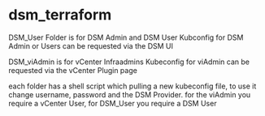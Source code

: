 # dsm_terraform

DSM_User Folder is for DSM Admin and DSM User
Kubconfig for DSM Admin or Users can be requested via the DSM UI

DSM_viAdmin is for vCenter Infraadmins
Kubeconfig for viAdmin can be requested via the vCenter Plugin page

each folder has a shell script which pulling a new kubeconfig file, to use it change username, password and the DSM Provider. for the viAdmin you require a vCenter User, for DSM_User you require a DSM User